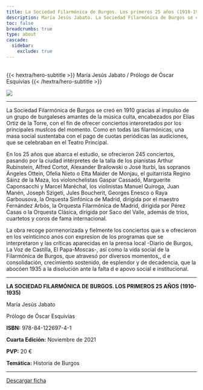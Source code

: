 ```yaml
---
title: La Sociedad Filarmónica de Burgos. Los primeros 25 años (1910-1935)
description: María Jesús Jabato. La Sociedad Filarmónica de Burgos se creó en 1910 gracias al impulso de un grupo de burgaleses amantes de la música culta, encabezados por Elías Ortiz de la Torre, con el fin de ofrecer conciertos interoretados por o s principales musIcos del momento. Como en todas las filarmónicas. una masa social sustentaba con el pago de cuotas periódicas las audiciones. que se celebraban en elTeatro Principal.
toc: false
breadcrumbs: true
type: about
cascade:
  sidebar:
    exclude: true
---
```

<br class="hx:sm:block hx:hidden" />
{{< hextra/hero-subtitle >}}
María Jesús Jabato / Prólogo de Óscar Esquivias
{{< /hextra/hero-subtitle >}}

![](/img/banners/sfb1_banner.png)

---

La Sociedad Filarmónica de Burgos se creó en 1910 gracias al impulso de un grupo de burgaleses amantes de la música culta, encabezados por Elías Ortiz de la Torre, con el fin de ofrecer conciertos interoretados por los principales musIcos del momento. Como en todas las filarmónicas, una masa social sustentaba con el pago de cuotas periódicas las audiciones, que se celebraban en el Teatro Principal.

En los 25 años que abarca el estudio, se ofrecieron 245 conciertos, pasando por la ciudad intérpretes de la talla de los pianistas Arthur Rubinstein, Alfred Cortot, Alexander Brailowski o José Iturbi, las sopranos Ángeles Ottein, Ofelia Nieto o Etta Maider de Monjau, el guitarrista Regino Sáinz de la Maza, los violonchelistas Gaspar Cassadó, Marguerite Caponsacchi y Marcel Maréchal, los violinistas Manuel Quiroga, Juan Manén, Joseph Szigeti, Jules Boucherit, Georges Enesco o Raya Garbousova, la Orquesta Sinfónica de Madrid, dirigida por el maestro Fernández Arbós, la Orquesta Filarmónica de Madrid, dirigida por Pérez Casas o la Orquesta Clásica, dirigida por Saco del Valle, además de tríos, cuartetos y coros de fama internacional.

La obra recoge pormenorizada y fielmente los conciertos que s e ofrecieron en los veinticinco anos con expresion de los programas que se interpretaron y las críticas aparecidas en la prensa local -Diario de Burgos, La Voz de Castilla, El Papa-Moscas-, así como la vida social de la Filarmónica de Burgos, que atravesó por diversos momentos,, d e consolidación, crecimiento sostenido, de esplendor y de decadencia, que la abocóen 1935 a la disolución ante la falta d e apovo social e institucional.

---

**LA SOCIEDAD FILARMÓNICA DE BURGOS. LOS PRIMEROS 25 AÑOS (1910-1935)**

María Jesús Jabato

Prólogo de Óscar Esquivias

**ISBN:**  978-84-122697-4-1

**Cuarta Edición:** Noviembre de 2021

**PVP:** 20 €

**Temática:** Historia de Burgos


---

[Descargar ficha](/pdf/fichas/sfb1_f.pdf)

